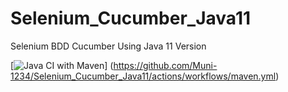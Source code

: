 # Selenium_Cucumber_Java11
Selenium BDD Cucumber Using Java 11 Version 

[![Java CI with Maven](https://github.com/Muni-1234/Selenium_Cucumber_Java11/actions/workflows/maven.yml/badge.svg)]
(https://github.com/Muni-1234/Selenium_Cucumber_Java11/actions/workflows/maven.yml)
